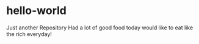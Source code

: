 # hello-world
Just another Repository
Had a lot of good food today would like to eat like the rich everyday!
